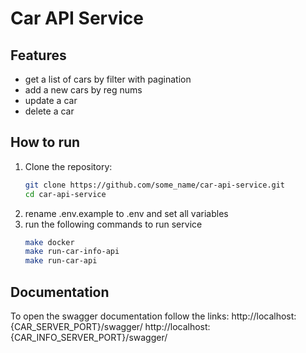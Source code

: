 # Car API Service

## Features

- get a list of cars by filter with pagination
- add a new cars by reg nums
- update a car
- delete a car

## How to run

1. Clone the repository:
   ```bash
   git clone https://github.com/some_name/car-api-service.git
   cd car-api-service
2. rename .env.example to .env and set all variables
3. run the following commands to run service
    ```bash
    make docker
    make run-car-info-api
    make run-car-api

## Documentation
To open the swagger documentation follow the links:
http://localhost:{CAR_SERVER_PORT}/swagger/
http://localhost:{CAR_INFO_SERVER_PORT}/swagger/
